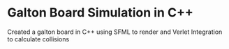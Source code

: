 # Galton Board Simulation in C++
Created a galton board in C++ using SFML to render and Verlet Integration to calculate collisions 
